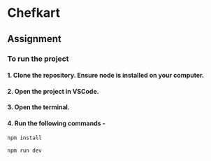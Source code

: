 # Chefkart
## Assignment
### To run the project
#### 1. Clone the repository. Ensure node is installed on your computer.
#### 2. Open the project in VSCode.
#### 3. Open the terminal.
#### 4. Run the following commands -
```bash
npm install
```
```bash
npm run dev
```